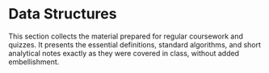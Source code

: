 # Data Structures
This section collects the material prepared for regular coursework and quizzes. It presents the essential definitions, standard algorithms, and short analytical notes exactly as they were covered in class, without added embellishment.
